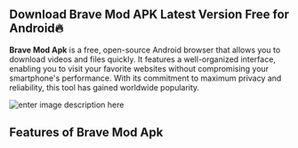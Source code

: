 ## Download Brave Mod APK Latest Version Free for Android🔥
**Brave Mod Apk** is a free, open-source Android browser that allows you to download videos and files quickly. It features a well-organized interface, enabling you to visit your favorite websites without compromising your smartphone's performance. With its commitment to maximum privacy and reliability, this tool has gained worldwide popularity.

![enter image description here](https://imagedelivery.net/CIEkr-5TcNuFIYP8WrihGg/a3710e37-b4a3-4efb-8acb-8ab07cda1600/public)

## Features of Brave Mod Apk
